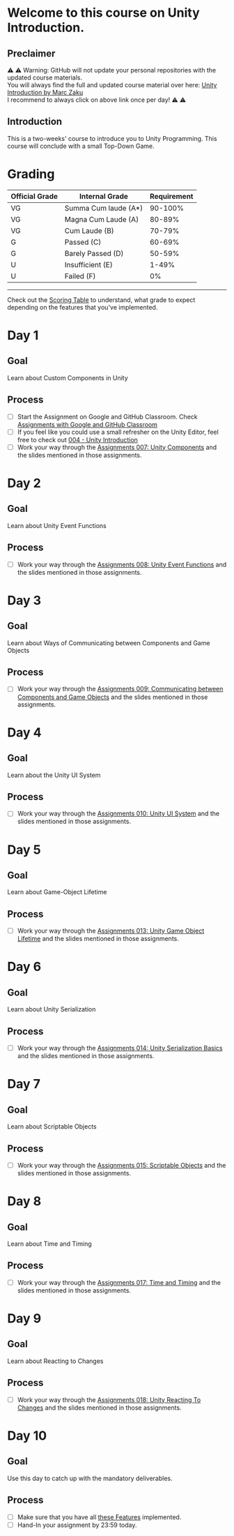 # Welcome to this course on Unity Introduction.

## Preclaimer

⚠️ ⚠️ Warning: GitHub will not update your personal repositories with the updated course materials.\
You will always find the full and updated course material over here: [Unity Introduction by Marc Zaku](http://github.com/marczaku/unity-introduction/)\
I recommend to always click on above link once per day! ⚠️ ⚠️

## Introduction

This is a two-weeks' course to introduce you to Unity Programming. This course will conclude with a small Top-Down Game.


# Grading

| Official Grade | Internal Grade  |  Requirement |
|--------------|-------|:-------------|
|VG|Summa Cum laude (A*)| 90-100% |
|VG| Magna Cum Laude (A)| 80-89% |
|VG|Cum Laude (B)| 70-79% |
|G|Passed (C)| 60-69% |
|G|Barely Passed (D)| 50-59% |
|U|Insufficient (E)| 1-49% |
|U|Failed (F)| 0% |
-------------------------------

Check out the [Scoring Table](assignments/small-theft-auto.md) to understand, what grade to expect depending on the features that you've implemented.

# Day 1
## Goal
Learn about Custom Components in Unity
## Process
- [ ] Start the Assignment on Google and GitHub Classroom. Check [Assignments with Google and GitHub Classroom](https://gist.github.com/marczaku/3b1853ee30575093b106ecc480d563b2)
- [ ] If you feel like you could use a small refresher on the Unity Editor, feel free to check out [004 - Unity Introduction](slides/004-unity-introduction.md)
- [ ] Work your way through the [Assignments 007: Unity Components](exercises/007-unity-components.md) and the slides mentioned in those assignments.

# Day 2
## Goal
Learn about Unity Event Functions
## Process
- [ ] Work your way through the [Assignments 008: Unity Event Functions](exercises/008-unity-event-functions.md) and the slides mentioned in those assignments.

# Day 3
## Goal
Learn about Ways of Communicating between Components and Game Objects
## Process
- [ ] Work your way through the [Assignments 009: Communicating between Components and Game Objects](exercises/009-communicating-between-gameobjects.md) and the slides mentioned in those assignments.

# Day 4
## Goal
Learn about the Unity UI System
## Process
- [ ] Work your way through the [Assignments 010: Unity UI System](exercises/010-unity-ui-system.md) and the slides mentioned in those assignments.

# Day 5
## Goal
Learn about Game-Object Lifetime
## Process
- [ ] Work your way through the [Assignments 013: Unity Game Object Lifetime](exercises/013-unity-game-object-lifetime.md) and the slides mentioned in those assignments.

# Day 6
## Goal
Learn about Unity Serialization
## Process
- [ ] Work your way through the [Assignments 014: Unity Serialization Basics](exercises/014-unity-serialization-basics.md) and the slides mentioned in those assignments.

# Day 7
## Goal
Learn about Scriptable Objects
## Process
- [ ] Work your way through the [Assignments 015: Scriptable Objects](exercises/015-scriptable-objects.md) and the slides mentioned in those assignments.

# Day 8
## Goal
Learn about Time and Timing
## Process
- [ ] Work your way through the [Assignments 017: Time and Timing](exercises/017-time-and-timing.md) and the slides mentioned in those assignments.

# Day 9
## Goal
Learn about Reacting to Changes
## Process
- [ ] Work your way through the [Assignments 018: Unity Reacting To Changes](exercises/018-unity-reacting-to-changes.md) and the slides mentioned in those assignments.

# Day 10
## Goal
Use this day to catch up with the mandatory deliverables.
## Process
- [ ] Make sure that you have all [these Features](exercises/small-theft-auto.md) implemented.
- [ ] Hand-In your assignment by 23:59 today.
